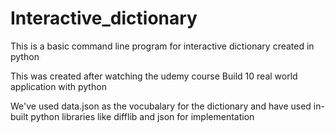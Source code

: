 # Interactive_dictionary
This is a basic command line program for interactive dictionary created in python

This was created after watching the udemy course Build 10 real world application with python

We've used data.json as the vocubalary for the dictionary and have used in-built python libraries like difflib and json for implementation

